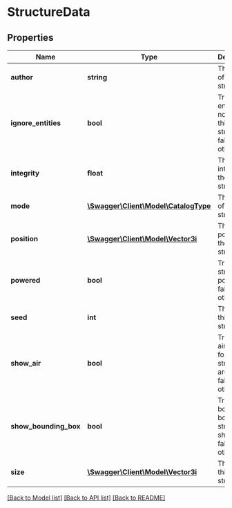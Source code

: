 # StructureData

## Properties
Name | Type | Description | Notes
------------ | ------------- | ------------- | -------------
**author** | **string** | The author of this structure | 
**ignore_entities** | **bool** | True if entities are not part of this structure, false otherwise | 
**integrity** | **float** | The integrity of the structure | 
**mode** | [**\Swagger\Client\Model\CatalogType**](CatalogType.md) | The mode of the structure | 
**position** | [**\Swagger\Client\Model\Vector3i**](Vector3i.md) | The position of the structure | 
**powered** | **bool** | True if the structure is powered, false otherwise | 
**seed** | **int** | The seed of this structure | 
**show_air** | **bool** | True if the air blocks for this structure are shown, false otherwise | 
**show_bounding_box** | **bool** | True if the bounding box for this structure is shown, false otherwise | 
**size** | [**\Swagger\Client\Model\Vector3i**](Vector3i.md) | The size of this structure | 

[[Back to Model list]](../README.md#documentation-for-models) [[Back to API list]](../README.md#documentation-for-api-endpoints) [[Back to README]](../README.md)


